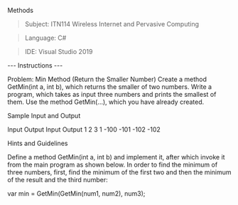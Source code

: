 Methods
> Subject: ITN114 Wireless Internet and Pervasive Computing

> Language: C#

> IDE: Visual Studio 2019 

--- Instructions ---

Problem: Min Method (Return the Smaller Number)
Create a method GetMin(int a, int b), which returns the smaller of two numbers. Write a program, which takes as input three numbers and prints the smallest of them. Use the method GetMin(…), which you have already created.

Sample Input and Output

Input	Output	Input	Output
1
2
3	1	-100
-101
-102	-102

Hints and Guidelines

Define a method GetMin(int a, int b) and implement it, after which invoke it from the main program as shown below. In order to find the minimum of three numbers, first, find the minimum of the first two and then the minimum of the result and the third number:

var min = GetMin(GetMin(num1, num2), num3);
